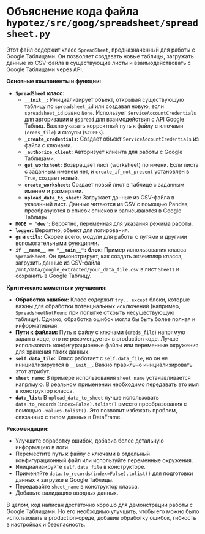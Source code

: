 # Объяснение кода файла `hypotez/src/goog/spreadsheet/spreadsheet.py`

Этот файл содержит класс `SpreadSheet`, предназначенный для работы с Google Таблицами. Он позволяет создавать новые таблицы, загружать данные из CSV-файла в существующие листы и взаимодействовать с Google Таблицами через API.

**Основные компоненты и функции:**

* **`SpreadSheet` класс:**
    * **`__init__`:**  Инициализирует объект, открывая существующую таблицу по `spreadsheet_id` или создавая новую, если `spreadsheet_id` равно `None`. Использует `ServiceAccountCredentials` для авторизации и `gspread` для взаимодействия с API Google Таблиц. Важно указать корректный путь к файлу с ключами (`creds_file`) и скоупы (`SCOPES`).
    * **`_create_credentials`:** Создает объект `ServiceAccountCredentials` из файла с ключами.
    * **`_authorize_client`:** Авторизует клиента для работы с Google Таблицами.
    * **`get_worksheet`:** Возвращает лист (worksheet) по имени. Если листа с заданным именем нет, и `create_if_not_present` установлен в `True`, создает новый.
    * **`create_worksheet`:** Создает новый лист в таблице с заданным именем и размерами.
    * **`upload_data_to_sheet`:** Загружает данные из CSV-файла в указанный лист. Данные читаются из CSV с помощью Pandas, преобразуются в список списков и записываются в Google Таблицы.
* **`MODE = 'dev'`:** Вероятно, переменная для указания режима работы.
* **`logger`:** Вероятно, объект для логирования.
* **`gs` и `utils`:**  Скорее всего, модули для работы с путями и другими вспомогательными функциями.
* **`if __name__ == "__main__":` блок:** Пример использования класса `SpreadSheet`.  Он демонстрирует, как создать экземпляр класса, загрузить данные из CSV-файла `/mnt/data/google_extracted/your_data_file.csv` в лист `Sheet1` и сохранить в Google Таблицу.


**Критические моменты и улучшения:**

* **Обработка ошибок:** Класс содержит `try...except` блоки, которые важны для обработки потенциальных исключений (например, `SpreadsheetNotFound` при попытке открыть несуществующую таблицу).  Однако, обработка ошибок могла бы быть более полная и информативная.
* **Пути к файлам:** Путь к файлу с ключами (`creds_file`) напрямую задан в коде, это не рекомендуется в production коде.  Лучше использовать конфигурационные файлы или переменные окружения для хранения таких данных.
* **`self.data_file`:**  Класс работает с `self.data_file`, но он не инициализируется в `__init__`. Важно правильно инициализировать этот атрибут.
* **`sheet_name`:**  В примере использования `sheet_name` устанавливается напрямую. В реальном применении необходимо передавать это имя в конструктор класса.
* **`data_list`:** В `upload_data_to_sheet` лучше использовать `data.to_records(index=False).tolist()` вместо преобразования с помощью `.values.tolist()`. Это позволит избежать проблем, связанных с типом данных в DataFrame.


**Рекомендации:**

* Улучшите обработку ошибок, добавив более детальную информацию в логи.
* Переместите путь к файлу с ключами в отдельный конфигурационный файл или используйте переменные окружения.
* Инициализируйте `self.data_file` в конструкторе.
* Применяйте `data.to_records(index=False).tolist()` для подготовки данных к загрузке в Google Таблицы.
* Передавайте `sheet_name` в конструктор класса.
* Добавьте валидацию вводных данных.


В целом, код написан достаточно хорошо для демонстрации работы с Google Таблицами.  Но его необходимо улучшить, чтобы его можно было использовать в production-среде, добавив обработку ошибок, гибкость в настройках и безопасность.